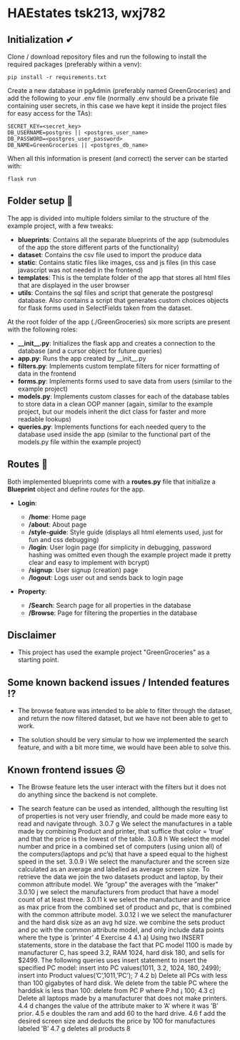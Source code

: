 # HAEstates tsk213, wxj782



## Initialization ✔

Clone / download repository files and run the following to install the required packages (preferably within a venv):

    pip install -r requirements.txt

Create a new database in pgAdmin (preferably named GreenGroceries) and add the following to your .env file (normally
.env should be a private file containing user secrets, in this case we have kept it inside the project files for easy
access for the TAs):

    SECRET_KEY=<secret_key>
    DB_USERNAME=postgres || <postgres_user_name>
    DB_PASSWORD=<postgres_user_password>
    DB_NAME=GreenGroceries || <postgres_db_name>

When all this information is present (and correct) the server can be started with:

    flask run

## Folder setup 📁

The app is divided into multiple folders similar to the structure of the example project, with a few tweaks:

- __blueprints__: Contains all the separate blueprints of the app (submodules of the app the store different parts of
  the functionality)
- __dataset__: Contains the csv file used to import the produce data
- __static__: Contains static files like images, css and js files (in this case javascript was not needed in the
  frontend)
- __templates__: This is the template folder of the app that stores all html files that are displayed in the user
  browser
- __utils__: Contains the sql files and script that generate the postgresql database. Also contains a script that
  generates custom choices objects for flask forms used in SelectFields taken from the dataset.

At the root folder of the app (./GreenGroceries) six more scripts are present with the following roles:

- __\_\_init\_\_.py__: Initializes the flask app and creates a connection to the database (and a cursor object for
  future queries)
- __app.py__: Runs the app created by \_\_init__.py
- __filters.py__: Implements custom template filters for nicer formatting of data in the frontend
- __forms.py__: Implements forms used to save data from users (similar to the example project)
- __models.py__: Implements custom classes for each of the database tables to store data in a clean OOP manner (again,
  similar to the example project, but our models inherit the dict class for faster and more readable lookups)
- __queries.py__: Implements functions for each needed query to the database used inside the app (similar to the
  functional part of the models.py file within the example project)

## Routes 📌

Both implemented blueprints come with a __routes.py__ file that initialize a __Blueprint__ object and define _routes_
for the app.

- __Login__:
    - __/home__: Home page
    - __/about__: About page
    - __/style-guide__: Style guide (displays all html elements used, just for fun and css debugging)
    - __/login__: User login page (for simplicity in debugging, password hashing was omitted even though the example
      project made it pretty clear and easy to implement with bcrypt)
    - __/signup__: User signup (creation) page
    - __/logout__: Logs user out and sends back to login page

- __Property__:
    - __/Search__: Search page for all properties in the database
    - __/Browse__: Page for filtering the properties in the database
    
## Disclaimer 
- This project has used the example project "GreenGroceries" as a starting point. 

## Some known backend issues / Intended features ⁉

- The browse feature was intended to be able to filter through the dataset, and return the now filtered dataset, but we have not been able to get to work. 

- The solution should be very simular to how we implemented the search feature, and with a bit more time, we would have been able to solve this. 



## Known frontend issues ☹

- The Browse feature lets the user interact with the filters but it does not do anything since the backend is not complete. 

- The search feature can be used as intended, allthough the resulting list of properties is not very user friendly, and could be made more easy to read and navigate through. 
3.0.7 g
We select the manufactures in a table made by combining Product and printer,
that suffice that color = ’true’ and that the price is the lowest of the table.
3.0.8 h
We select the model number and price in a combined set of computers (using
union all) of the computers(laptops and pc’s) that have a speed equal to the
highest speed in the set.
3.0.9 i
We select the manufacturer and the screen size calculated as an average and
labelled as average screen size. To retrieve the data we join the two datasets
product and laptop, by their common attribute model. We ”group” the averages
with the ”maker”
3.0.10 j
we select the manufacturers from product that have a model count of at least
three.
3.0.11 k
we select the manufacturer and the price as max price from the combined set
of product and pc, that is combined with the common attribute model.
3.0.12 l
we we select the manufacturer and the hard disk size as an avg hd size. we
combine the sets product and pc with the common attribute model, and only
include data points where the type is ’printer’
4 Exercise 4
4.1 a) Using two INSERT statements, store in the database
the fact that PC model 1100 is made by manufacturer
C, has speed 3.2, RAM 1024, hard disk 180, and sells
for $2499.
The following queries uses insert statement to insert the specified PC model:
insert into PC values(1011, 3.2, 1024, 180, 2499);
insert into Product values(’C’,1011,’PC’);
7
4.2 b) Delete all PCs with less than 100 gigabytes of hard
disk.
We delete from the table PC where the harddisk is less than 100:
delete from PC P where P.hd ¡ 100;
4.3 c) Delete all laptops made by a manufacturer that
does not make printers.
4.4 d
changes the value of the attribute maker to ’A’ where it was ’B’ prior.
4.5 e
doubles the ram and add 60 to the hard drive.
4.6 f
add the desired screen size and deducts the price by 100 for manufactures labeled
’B’
4.7 g
deletes all products
8
